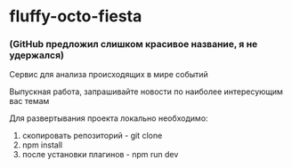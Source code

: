 # fluffy-octo-fiesta

### (GitHub предложил слишком красивое название, я не удержался)

Сервис для анализа происходящих в мире событий

Выпускная работа, запрашивайте новости по наиболее интересующим вас темам

Для развертывания проекта локально необходимо:

1. скопировать репозиторий - git clone
2. npm install
3. после установки плагинов - npm run dev
